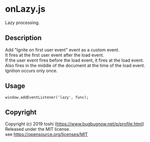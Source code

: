 ﻿onLazy.js
=========

Lazy processing.



## Description
Add "Ignite on first user event" event as a custom event.  
It fires at the first user event after the load event.  
If the user event fires before the load event, it fires at the load event.  
Also fires in the middle of the document at the time of the load event.  
Ignition occurs only once.  


## Usage

	window.addEventListener('lazy', func);


## Copyright
Copyright (c) 2019 toshi (https://www.bugbugnow.net/p/profile.html)  
Released under the MIT license.  
see https://opensource.org/licenses/MIT

